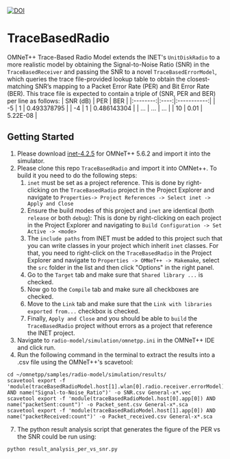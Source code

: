 [![DOI](https://zenodo.org/badge/397504015.svg)](https://zenodo.org/badge/latestdoi/397504015)
# TraceBasedRadio
OMNeT++ Trace-Based Radio Model extends the INET's `UnitDiskRadio` to a more realistic model by obtaining the Signal-to-Noise Ratio (SNR) in the `TraceBasedReceiver` and passing the SNR to a novel `TraceBasedErrorModel`, which queries the trace file-provided lookup table to obtain the closest-matching SNR’s mapping to a Packet Error Rate (PER) and Bit Error Rate (BER). This trace file is expected to contain a triple of (SNR, PER and BER) per line as follows:
| SNR (dB) |  PER |     BER     |
|:--------:|:----:|:-----------:|
|    -5    |   1  | 0.493378795 |
|    -4    |   1  | 0.486143304 |
|    ...   |  ... |     ...     |
|    10    | 0.01 |   5.22E-08  |

## Getting Started
1. Please download [inet-4.2.5](https://github.com/inet-framework/inet/tree/v4.2.5) for OMNeT++ 5.6.2 and import it into the simulator.
2. Please clone this repo `TraceBasedRadio` and import it into OMNet++. To build it you need to do the following steps:
    1. `inet` must be set as a project reference. This is done by right-clicking on the `TraceBasedRadio` project in the Project Explorer and navigate to `Properties-> Project References -> Select inet -> Apply and Close`
    2. Ensure the build modes of this project and `inet` are identical (both `release` or both `debug`): This is done by right-clicking on each project in the Project Explorer and navigating to `Build Configuration -> Set Active -> <mode>`
    3. The `include paths` from INET must be added to this project such that you can write classes in your project which inherit `inet` classes. For that, you need to right-click on the `TraceBasedRadio` in the Project Explorer and navigate to `Properties -> OMNeT++ -> Makemake`, select the `src` folder in the list and then click "Options" in the right panel. 
    4. Go to the `Target` tab and make sure that `Shared library ...` is checked.
    5. Now go to the `Compile` tab and make sure all checkboxes are checked. 
    6. Move to the `Link` tab and make sure that the `Link with libraries exported from...` checkbox is checked. 
    7. Finally, `Apply and Close` and you should be able to `build` the `TraceBasedRadio` project without errors as a project that reference the INET project.
5. Navigate to `radio-model/simulation/omnetpp.ini` in the OMNeT++ IDE and click run. 
6. Run the following command in the terminal to extract the results into a .csv file using the OMNeT++'s scavetool:
```
cd ~/omnetpp/samples/radio-model/simulation/results/
scavetool export -f 'module(traceBasedRadioModel.host[1].wlan[0].radio.receiver.errorModel) AND name("Signal-to-Noise_Ratio")' -o SNR.csv General-x*.vec
scavetool export -f 'module(traceBasedRadioModel.host[0].app[0]) AND name("packetSent:count")' -o Packet_sent.csv General-x*.sca
scavetool export -f 'module(traceBasedRadioModel.host[1].app[0]) AND name("packetReceived:count")' -o Packet_received.csv General-x*.sca
```
7. The python result analysis script that generates the figure of the PER vs the SNR could be run using:
```
python result_analysis_per_vs_snr.py
```
